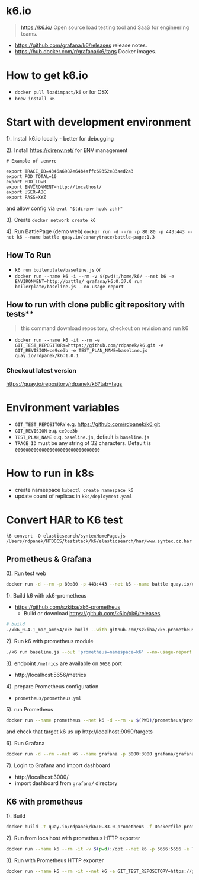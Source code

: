 # k6.io
> https://k6.io/ Open source load testing tool and SaaS for engineering teams.
- https://github.com/grafana/k6/releases release notes.
- https://hub.docker.com/r/grafana/k6/tags Docker images. 

# How to get k6.io
- `docker pull loadimpact/k6` or for OSX
- `brew install k6`

# Start with development environment

1). Install k6.io locally - better for debugging

2). Install https://direnv.net/ for ENV management

```
# Example of .envrc

export TRACE_ID=4346a6987e64b4affc69352e83aed2a3
export POD_TOTAL=10
export POD_ID=0
export ENVIRONMENT=http://localhost/
export USER=ABC
export PASS=XYZ
```
and allow config via `eval "$(direnv hook zsh)"`

3). Create `docker network create k6`

4). Run BattlePage (demo web)
`docker run -d --rm -p 80:80 -p 443:443 --net k6 --name battle quay.io/canarytrace/battle-page:1.3`

## How To Run
- `k6 run boilerplate/baseline.js` or
- `docker run --name k6 -i --rm -v $(pwd):/home/k6/ --net k6 -e ENVIRONMENT=http://battle/ grafana/k6:0.37.0 run boilerplate/baseline.js --no-usage-report`

## How to run with clone public git repository with tests**
> this command download repository, checkout on revision and run k6
- `docker run --name k6 -it --rm -e GIT_TEST_REPOSITORY=https://github.com/rdpanek/k6.git -e GIT_REVISION=ce9ce3b -e TEST_PLAN_NAME=baseline.js quay.io/rdpanek/k6:1.0.1`

### Checkout latest version
https://quay.io/repository/rdpanek/k6?tab=tags


# Environment variables

- `GIT_TEST_REPOSITORY` e.g. https://github.com/rdpanek/k6.git
- `GIT_REVISION` e.q. `ce9ce3b`
- `TEST_PLAN_NAME` e.q. `baseline.js`, default is `baseline.js`
- `TRACE_ID` must be any string of 32 characters. Default is `00000000000000000000000000000000`

# How to run in k8s

- create namespace `kubectl create namespace k6`
- update count of replicas in `k8s/deployment.yaml`


# Convert HAR to K6 test
`k6 convert -O elasticsearch/syntexHomePage.js /Users/rdpanek/HTDOCS/teststack/k6/elasticsearch/har/www.syntex.cz.har`



## Prometheus & Grafana

0). Run test web
```bash
docker run -d --rm -p 80:80 -p 443:443 --net k6 --name battle quay.io/canarytrace/battle-page:1.1
```


1). Build k6 with xk6-prometheus

- https://github.com/szkiba/xk6-prometheus
  - Build or download https://github.com/k6io/xk6/releases

```bash
# build
./xk6_0.4.1_mac_amd64/xk6 build --with github.com/szkiba/xk6-prometheus@latest
```

2). Run k6 with prometheus module

```bash
./k6 run baseline.js --out 'prometheus=namespace=k6' --no-usage-report
```

3). endpoint `/metrics` are available on `5656` port

- http://localhost:5656/metrics

4). prepare Prometheus configuration

- `prometheus/prometheus.yml`

5). run Prometheus

```bash
docker run --name prometheus --net k6 -d --rm -v $(PWD)/prometheus/prometheus.yml:/etc/prometheus/prometheus.yml -p 9090:9090 prom/prometheus
```

and check that target k6 us up http://localhost:9090/targets

6). Run Grafana

```bash
docker run -d --rm --net k6 --name grafana -p 3000:3000 grafana/grafana
```

7). Login to Grafana and import dashboard

- http://localhost:3000/
- import dashboard from `grafana/` directory

## K6 with prometheus

1). Build
```bash
docker build -t quay.io/rdpanek/k6:0.33.0-prometheus -f Dockerfile-prometheus .
```

2). Run from localhost with prometheus HTTP exporter

```bash
docker run --name k6 --rm -it -v $(pwd):/opt --net k6 -p 5656:5656 -e TEST_PLAN_NAME=baseline.js quay.io/rdpanek/k6:0.33.0-prometheus
```

3). Run with Prometheus HTTP exporter
```bash
docker run --name k6 --rm -it --net k6 -e GIT_TEST_REPOSITORY=https://github.com/rdpanek/k6.git -e GIT_REVISION=64cd2431df27af82ddd6a0b07c59e1d0ea599b73 -p 5656:5656 quay.io/rdpanek/k6:0.33.0-prometheus
```